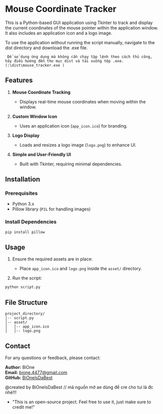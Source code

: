 # Mouse Coordinate Tracker

This is a Python-based GUI application using Tkinter to track and display the current coordinates of the mouse pointer within the application window. It also includes an application icon and a logo image.

To use the application without running the script manually, navigate to the dist directory and download the .exe file.

``` Để sử dụng ứng dụng mà không cần chạy tập lệnh theo cách thủ công, hãy điều hướng đến thư mục dist và tải xuống tệp .exe. (:\dist\mouse_tracker.exe )```

## Features

1. **Mouse Coordinate Tracking**  
   - Displays real-time mouse coordinates when moving within the window.

2. **Custom Window Icon**  
   - Uses an application icon (`app_icon.ico`) for branding.

3. **Logo Display**  
   - Loads and resizes a logo image (`logo.png`) to enhance UI.

4. **Simple and User-Friendly UI**  
   - Built with Tkinter, requiring minimal dependencies.

## Installation

### Prerequisites
- Python 3.x
- Pillow library (`PIL` for handling images)

### Install Dependencies
```sh
pip install pillow
```

## Usage

1. Ensure the required assets are in place:
   - Place `app_icon.ico` and `logo.png` inside the `asset/` directory.

2. Run the script:
```sh
python script.py
```

## File Structure
```
project_directory/
│-- script.py
│-- asset/
│   │-- app_icon.ico
│   │-- logo.png
```

## Contact
For any questions or feedback, please contact:

**Author:** BiOne  
**Email:** [bione.4477@gmail.com](mailto:bione.4477@gmail.com)  
**GitHub:** [BiOneIsDaBest](https://github.com/BiOneIsDaBest)

@created by BiOneIsDaBest // mã nguồn mở ae dùng để cre cho tui là đc nhé!!!
- "This is an open-source project. Feel free to use it, just make sure to credit me!"
